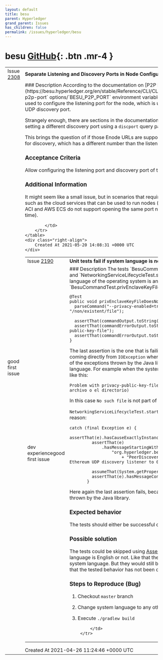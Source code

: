 ```yaml
---
layout: default
title: besu
parent: Hyperledger
grand_parent: Issues
has_children: false
permalink: /issues/hyperledger/besu
---
```


# besu <span class="fs-3 right-align">[GitHub](https://github.com/hyperledger/besu){: .btn .mr-4 }</span>


<div>
    <table>
        <tr>
            <td>
                Issue <a href="https://github.com/hyperledger/besu/issues/2308" class=".btn">2308</a>
            </td>
            <td>
                <b>
                    Separate Listening and Discovery Ports in Node Configuration
                </b>
            </td>
        </tr>
        <tr>
            <td>
                <span class="chip">good first issue</span>
            </td>
            <td>
                ### Description
According to the documentation on [P2P Port](https://besu.hyperledger.org/en/stable/Reference/CLI/CLI-Syntax/#p2p-port) configuration, the `--p2p-port` options/`BESU_P2P_PORT` environment variable/`p2p-port` configuration file option can be used to configure the listening port for the node, which is used for both the TCP listening port and the UDP discovery port.

Strangely enough, there are sections in the documentation that describe a valid [Enode URL](https://besu.hyperledger.org/en/stable/Concepts/Node-Keys/#enode-url) that allows setting a different discovery port using a `discport` query parameter.

This brings the question of if those Enode URLs are supported, how can one configure a dedicated port for discovery, which has a different number than the listening port.

### Acceptance Criteria
Allow configuring the listening port and discovery port of the node separatly,

### Additional Information
It might seem like a small issue, but in scenarios that require exposing both ports, it creates limitations such as the cloud services that can be used to run nodes (at the time of opening this issue, both Azure ACI and AWS ECS do not support opening the same port number for both TCP and UDP at the same time).

            </td>
        </tr>
    </table>
    <div class="right-align">
        Created At 2021-05-20 14:08:31 +0000 UTC
    </div>
</div>

<div>
    <table>
        <tr>
            <td>
                Issue <a href="https://github.com/hyperledger/besu/issues/2190" class=".btn">2190</a>
            </td>
            <td>
                <b>
                    Unit tests fail if system language is not English
                </b>
            </td>
        </tr>
        <tr>
            <td>
                <span class="chip">dev experience</span><span class="chip">good first issue</span>
            </td>
            <td>
                ### Description
The tests `BesuCommandTest.privEnclaveKeyFileDoesNotExist` and `NetworkingServiceLifecycleTest.startDiscoveryPortInUse` fail if the system language of the operating system is another language than English. In `BesuCommandTest.privEnclaveKeyFileDoesNotExist` the test looks like this:

```
@Test
public void privEnclaveKeyFileDoesNotExist() {
  parseCommand("--privacy-enabled=true", "--privacy-public-key-file", "/non/existent/file");

  assertThat(commandOutput.toString()).isEmpty();
  assertThat(commandErrorOutput.toString()).startsWith("Problem with privacy-public-key-file");
  assertThat(commandErrorOutput.toString()).contains("No such file");
}
```

The last assertion is the one that is failing. `No such file` is the error message coming directly from `IOException` when the file is not found. But the error messages of the exceptions thrown by the Java library are translated according to the system language. For example when the system language is set to Spanish the error looks like this:

```
Problem with privacy-public-key-file: /non/existent/file (No existe el archivo o el directorio)
```

In this case `No such file` is not part of the output string and the assertion fails.

 `NetworkingServiceLifecycleTest.startDiscoveryPortInUse`  fails for the same reason:
 
 ```
catch (final Exception e) {
          assertThat(e).hasCauseExactlyInstanceOf(PeerDiscoveryServiceException.class);
          assertThat(e)
              .hasMessageStartingWith(
                  "org.hyperledger.besu.ethereum.p2p.discovery."
                      + "PeerDiscoveryServiceException: Failed to bind Ethereum UDP discovery listener to 0.0.0.0:");

          assumeThat(System.getProperty("user.language")).isEqualTo("en");
          assertThat(e).hasMessageContaining("Address already in use");
        } 
```

Here again the last assertion fails, because it comes directly from an exception thrown by the Java library.

### Expected behavior
The tests should either be successful or be skipped.

### Possible solution
The tests could be skipped using [AssertJ Assume](https://assertj.github.io/doc/#assertj-core-assumptions) and testing if the system language is English or not. Like that they would not fail for developers with another system language. But they would still be executed in the CI / CD pipeline, to verify that the tested behavior has not been changed.

### Steps to Reproduce (Bug)
1. Checkout `master` branch
2. Change system language to any other than English
3. Execute `./gradlew build` 


            </td>
        </tr>
    </table>
    <div class="right-align">
        Created At 2021-04-26 11:24:46 +0000 UTC
    </div>
</div>

